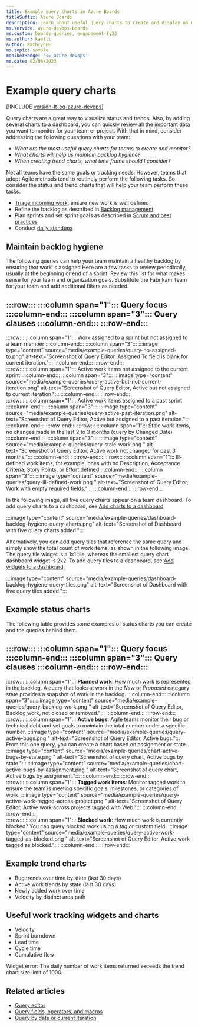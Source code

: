 ```yaml
---
title: Example query charts in Azure Boards  
titleSuffix: Azure Boards
description: Learn about useful query charts to create and display on dashboards when working in Azure Boards.
ms.service: azure-devops-boards
ms.custom: boards-queries, engagement-fy23 
ms.author: kaelli
author: KathrynEE
ms.topic: sample
monikerRange: '<= azure-devops'
ms.date: 02/06/2023
---
```



# Example query charts

[!INCLUDE [version-lt-eq-azure-devops](../../includes/version-lt-eq-azure-devops.md)]

Query charts are a great way to visualize status and trends. Also, by adding several charts to a dashboard, you can quickly review all the important data you want to monitor for your team or project. With that in mind, consider addressing the following questions with your team: 
- *What are the most useful query charts for teams to create and monitor?* 
- *What charts will help us maintain backlog hygiene?*
- *When creating trend charts, what time frame should I consider?*

Not all teams have the same goals or tracking needs. However, teams that adopt Agile methods tend to routinely perform the following tasks. So consider the status and trend charts that will help your team perform these tasks.  
- [Triage incoming work](../sprints/best-practices-scrum.md#tips-for-successful-triage-meetings), ensure new work is well defined 
- Refine the backlog as described in [Backlog management ](../backlogs/best-practices-product-backlog.md) 
- Plan sprints and set sprint goals as described in [Scrum and best practices](../sprints/best-practices-scrum.md)
- Conduct [daily standups](../sprints/best-practices-scrum.md#daily-scrum-meetings)  


<!---TIPS
consider the time frame you want to monitor
snapshot or trends
what's shipping when?
Track bug debt, progress
Active bugs
Stale bugs
Hi priority bugs
Triage bugs
Active bug trends


How to view total work done 
How to view remaining work - 

Create tasks and estimate work 
How to view all work items
How to view work items I'm following 

Query charts and Query widgets for dashboards, customizing widget tile. 

## What status or trends should your team monitor? 

Questions to answer 

- Do you want to view status or a trend over time
- If trend, what time frame is of interest 
- What team, product, or organization goals need to be monitored
- What recurring activities need to be done to maintain backlog hygiene? 

What articles should link to this article?  
- Does a change in Stack Rank count toward the Changed Date? 

Tips: Pie charts versus Query count; can quickly see the types of work items 
--> 


## Maintain backlog hygiene 

The following queries can help your team maintain a healthy backlog by ensuring that work is assigned Here are a few tasks to review periodically, usually at the beginning or end of a sprint. Review this list for what makes sense for your team and organization goals. Substitute the Fabrikam Team for your team and add additional filters as needed.

:::row:::
   :::column span="1":::
      **Query focus**
   :::column-end:::
   :::column span="3":::
      **Query clauses**
   :::column-end:::
:::row-end:::
---
:::row:::
   :::column span="1":::
      Work assigned to a sprint but not assigned to a team member
   :::column-end:::
   :::column span="3":::
      :::image type="content" source="media/example-queries/query-no-assigned-to.png" alt-text="Screenshot of Query Editor, Assigned To field is blank for current iteration.":::
   :::column-end:::
:::row-end:::   
:::row:::
   :::column span="1":::
      Active work items not assigned to the current sprint 
   :::column-end:::
   :::column span="3":::
      :::image type="content" source="media/example-queries/query-active-but-not-current-iteration.png" alt-text="Screenshot of Query Editor, Active but not assigned to current iteration.":::
   :::column-end:::
:::row-end:::   
:::row:::
   :::column span="1":::
      Active work items assigned to a past sprint
   :::column-end:::
   :::column span="3":::
      :::image type="content" source="media/example-queries/query-active-past-iteration.png" alt-text="Screenshot of Query Editor, Active but assigned to a past iteration."::: 
   :::column-end:::
:::row-end:::
:::row:::
   :::column span="1":::
      Stale work items, no changes made in the last 2 to 3 months (query by Changed Date)
   :::column-end:::
   :::column span="3":::
      :::image type="content" source="media/example-queries/query-stale-work.png " alt-text="Screenshot of Query Editor, Active work not changed for past 3 months.":::
   :::column-end:::
:::row-end:::
:::row:::
   :::column span="1":::
      Ill-defined work items, for example, ones with no Description, Acceptance Criteria, Story Points, or Effort defined
   :::column-end:::
   :::column span="3":::
      :::image type="content" source="media/example-queries/query-ill-defined-work.png " alt-text="Screenshot of Query Editor, Work with empty required fields.":::
   :::column-end:::
:::row-end:::

In the following image, all five query charts appear on a team dashboard. To add query charts to a dashboard, see [Add charts to a dashboard](../../report/dashboards/add-charts-to-dashboard.md#add-a-work-item-query-or-chart) 

:::image type="content" source="media/example-queries/dashboard-backlog-hygiene-query-charts.png" alt-text="Screenshot of Dashboard with five query charts added.":::  


Alternatively, you can add query tiles that reference the same query and simply show the total count of work items. as shown in the following image. The query tile widget is a 1x1 tile, whereas the smallest query chart dashboard widget is 2x2. To add query tiles to a dashboard, see [Add widgets to a dashboard](../../report/dashboards/add-widget-to-dashboard.md). 

:::image type="content" source="media/example-queries/dashboard-backlog-hygiene-query-tiles.png" alt-text="Screenshot of Dashboard with five query tiles added.":::  
 
## Example status charts 

The following table provides some examples of status charts you can create and the queries behind them. 

:::row:::
   :::column span="1":::
      **Query focus**
   :::column-end:::
   :::column span="3":::
      **Query clauses**
   :::column-end:::
:::row-end:::
---
:::row:::
   :::column span="1":::
      **Planned work**: How much work is represented in the backlog. A query that looks at work in the *New* or *Proposed* category state provides a snapshot of work in the backlog.
   :::column-end:::
   :::column span="3":::
      :::image type="content" source="media/example-queries/query-backlog-work.png " alt-text="Screenshot of Query Editor, Backlog work, not closed or removed.":::
   :::column-end:::
:::row-end:::  
:::row:::
   :::column span="1":::
      **Active bugs**: Agile teams monitor their bug or technical debt and set goals to maintain the total number under a specific number.
      :::image type="content" source="media/example-queries/query-active-bugs.png " alt-text="Screenshot of Query Editor, Active bugs.":::
	  From this one query, you can create a chart based on assignment or state. 
      :::image type="content" source="media/example-queries/chart-active-bugs-by-state.png " alt-text="Screenshot of query chart, Active bugs by state.":::
      :::image type="content" source="media/example-queries/chart-active-bugs-by-assignment.png " alt-text="Screenshot of query chart, Active bugs by assignment.":::
   :::column-end:::
:::row-end:::   
:::row:::
   :::column span="1":::
      **Tagged work items**: Monitor tagged work to ensure the team is meeting specific goals, milestones, or categories of work.
      :::image type="content" source="media/example-queries/query-active-work-tagged-across-project.png " alt-text="Screenshot of Query Editor, Active work across projects tagged with Web.":::
   :::column-end:::
:::row-end:::   
:::row:::
   :::column span="1":::
      **Blocked work**: How much work is currently blocked? You can query blocked work using a tag or custom field.
      :::image type="content" source="media/example-queries/query-active-work-tagged-as-blocked.png " alt-text="Screenshot of Query Editor, Active work tagged as blocked.":::
   :::column-end:::
:::row-end:::   


<!---TIPS
Not In operator 
Area Path
Add a column field to 
Query charts are built off the fields used to construct the query or the column options specified for the query 
States applicable to your project may differ depending on the process used  

--> 


## Example trend charts 

- Bug trends over time by state (last 30 days)
- Active work trends by state (last 30 days) 
- Newly added work over time 
- Velocity by distinct area path 

## Useful work tracking widgets and charts

- Velocity 
- Sprint burndown 
- Lead time
- Cycle time 
- Cumulative flow 


Widget error: The daily number of work items returned exceeds the trend chart size limit of 1000. 
 
## Related articles

- [Query editor](using-queries.md)
- [Query fields, operators, and macros](query-operators-variables.md)   
- [Query by date or current iteration](query-by-date-or-current-iteration.md)
 
 